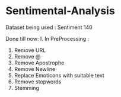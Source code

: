 # Sentimental-Analysis

Dataset being used : Sentiment 140

Done till now:
I. In PreProcessing :
  1. Remove URL
  2. Remove @
  3. Remove Apostrophe
  4. Remove Newline
  5. Replace Emoticons with suitable text
  6. Remove stopwords
  7.  Stemming
